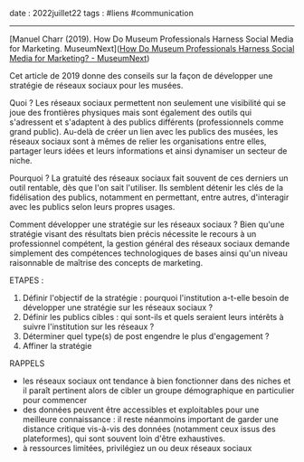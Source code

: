 date : 2022juillet22
tags : #liens #communication 

---------

[Manuel Charr (2019). How Do Museum Professionals Harness Social Media for Marketing. MuseumNext]([How Do Museum Professionals Harness Social Media for Marketing? - MuseumNext](https://www.museumnext.com/article/how-do-museum-professionals-harness-social-media-for-marketing/))

Cet article de 2019 donne des conseils sur la façon de développer une stratégie de réseaux sociaux pour les musées. 

Quoi ?
Les réseaux sociaux permettent non seulement une visibilité qui se joue des frontières physiques mais sont également des outils qui s'adressent et s'adaptent à des publics différents (professionnels comme grand public). Au-delà de créer un lien avec les publics des musées, les réseaux sociaux sont à mêmes de relier les organisations entre elles, partager leurs idées et leurs informations et ainsi dynamiser un secteur de niche. 

Pourquoi ?
La gratuité des réseaux sociaux fait souvent de ces derniers un outil rentable, dès que l'on sait l'utiliser. Ils semblent détenir les clés de la fidélisation des publics, notamment en permettant, entre autres, d'interagir avec les publics selon leurs propres usages. 

Comment développer une stratégie sur les réseaux sociaux ?
Bien qu'une stratégie visant des résultats bien précis nécessite le recours à un professionnel compétent, la gestion général des réseaux sociaux demande simplement des compétences technologiques de bases ainsi qu'un niveau raisonnable de maîtrise des concepts de marketing. 

ETAPES : 
1. Définir l'objectif de la stratégie : pourquoi l'institution a-t-elle besoin de développer une stratégie sur les réseaux sociaux ? 
2. Définir les publics cibles : qui sont-ils et quels seraient leurs intérêts à suivre l'institution sur les réseaux ?
3. Déterminer quel type(s) de post engendre le plus d'engagement ? 
4. Affiner la stratégie

RAPPELS 
- les réseaux sociaux ont tendance à bien fonctionner dans des niches et il paraît pertinent alors de cibler un groupe démographique en particulier pour commencer
- des données peuvent être accessibles et exploitables pour une meilleure connaissance : il reste néanmoins important de garder une distance critique vis-à-vis des données (notamment ceux issus des plateformes), qui sont souvent loin d'être exhaustives. 
- à ressources limitées, privilégiez un ou deux réseaux sociaux

